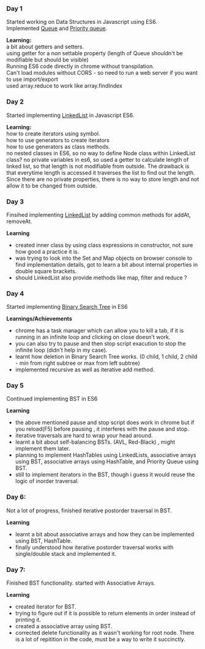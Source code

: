 ### Day 1
Started working on Data Structures in Javascript using ES6.  
Implemented [Queue](https://github.com/gaurav5430/100-days-of-code/blob/master/src/Queue.js) and [Priority queue](https://github.com/gaurav5430/100-days-of-code/blob/master/src/PriorityQueue.js).  
  
**Learning:**  
a bit about getters and setters.  
using getter for a non settable property (length of Queue shouldn't be modifiable but should be visible)  
Running ES6 code directly in chrome without transpilation.  
Can't load modules without CORS - so need to run a web server if you want to use import/export  
used array.reduce to work like array.findIndex  

### Day 2
Started implementing [LinkedList](src/LinkedList.js) in Javascript ES6.  

**Learning:**  
how to create iterators using symbol.  
how to use generators to create iterators  
how to use generators as class methods.  
no nested classes in ES6, so no way to define Node class within LinkedList class? 
no private variables in es6, so used a getter to calculate length of linked list, so that length is not modifiable from outside. 
The drawback is that everytime length is accessed it traverses the list to find out the length. Since there are no private properties, 
there is no way to store length and not allow it to be changed from outside.

### Day 3  
Finsihed implementing [LinkedList](src/LinkedList.js) by adding common methods for addAt, removeAt.  

**Learning**  
- created inner class by using class expressions in constructor, not sure how good a practice it is.
- was trying to look into the Set and Map objects on browser console to find implementation details, got to learn a bit about internal properties in double square brackets.
- should LinkedList also provide methods like map, filter and reduce ?

### Day 4  
Started implementing [Binary Search Tree](https://github.com/gaurav5430/100-days-of-code/blob/master/src/BinarySearchTree.js) in ES6  

**Learnings/Achievements**  
- chrome has a task manager which can allow you to kill a tab, if it is running in an infinite loop and clicking on close doesn't work.
- you can also try to pause and then stop script exacution to stop the infinite loop (didn't help in my case).
- learnt how deletion in Binary Search Tree works. (0 child, 1 child, 2 child - min from right subtree or max from left subtree)
- implemented recursive as well as iterative add method.

### Day 5
Continued implementing BST in ES6

**Learning**
- the above mentioned pause and stop script does work in chrome but if you reload(F5) before pausing , it interferes with the pause and stop.
- iterative traversals are hard to wrap your head around.
- learnt a bit about self-balancing BSTs. (AVL, Red-Black) , might implement them later.
- planning to implement HashTables using LinkedLists, associative arrays using BST, associative arrays using HashTable, and Priority Queue using BST.
- still to implement iterators in the BST, though i guess it would reuse the logic of inorder traversal.

### Day 6:
Not a lot of progress, finished iterative postorder traversal in BST.

**Learning**
- learnt a bit about associative arrays and how they can be implemented using BST, HashTable.
- finally understood how iterative postorder traversal works with single/double stack and implemented it.

### Day 7:
Finished BST functionality. started with Associative Arrays.

**Learning**
- created iterator for BST.
- trying to figure out if it is possible to return elements in order instead of printing it.
- created a associative array using BST.
- corrected delete functionality as it wasn't working for root node. There is a lot of repitition in the code, must be a way to write it succinctly.
